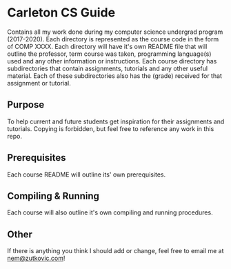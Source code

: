 # Carleton CS Guide

Contains all my work done during my computer science undergrad program (2017-2020). Each directory is represented as the course code in the form of COMP XXXX. Each directory will have it's own README file that will outline the professor, term course was taken, programming language(s) used and any other information or instructions. Each course directory has subdirectories that contain assignments, tutorials and any other useful material. Each of these subdirectories also has the (grade) received for that assignment or tutorial.

## Purpose

To help current and future students get inspiration for their assignments and tutorials. Copying is forbidden, but feel free to reference any work in this repo.

## Prerequisites

Each course README will outline its' own prerequisites.

## Compiling & Running

Each course will also outline it's own compiling and running procedures.

## Other

If there is anything you think I should add or change, feel free to email me at nem@zutkovic.com!
